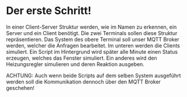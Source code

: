 # Der erste Schritt!
In einer Client-Server Struktur werden, wie im Namen zu erkennen, ein Server und ein Client benötigt.
Die zwei Terminals sollen diese Struktur repräsentieren.
Das System des obere Terminal soll unser MQTT Broker werden, welcher die Anfragen bearbeitet.
Im unteren werden die Clients simuliert. Ein Script im Hintergrund wird später alle Minute einen Status erzeugen, welches das Fenster simuliert.
Ein anderes wird den Heizungsregler simulieren und deren Reaktion ausgeben.

ACHTUNG: Auch wenn beide Scripts auf dem selben System ausgeführt werden soll die Kommunikation dennoch über den MQTT Broker geschehen!




